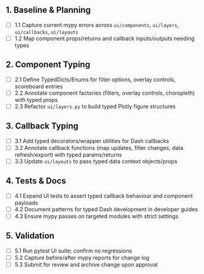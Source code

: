 ## 1. Baseline & Planning
- [ ] 1.1 Capture current mypy errors across `ui/components`, `ui/layers`, `ui/callbacks`, `ui/layouts`
- [ ] 1.2 Map component props/returns and callback inputs/outputs needing types

## 2. Component Typing
- [ ] 2.1 Define TypedDicts/Enums for filter options, overlay controls, scoreboard entries
- [ ] 2.2 Annotate component factories (filters, overlay controls, choropleth) with typed props
- [ ] 2.3 Refactor `ui/layers.py` to build typed Plotly figure structures

## 3. Callback Typing
- [ ] 3.1 Add typed decorators/wrapper utilities for Dash callbacks
- [ ] 3.2 Annotate callback functions (map updates, filter changes, data refresh/export) with typed params/returns
- [ ] 3.3 Update `ui/layouts` to pass typed data context objects/props

## 4. Tests & Docs
- [ ] 4.1 Expand UI tests to assert typed callback behaviour and component payloads
- [ ] 4.2 Document patterns for typed Dash development in developer guides
- [ ] 4.3 Ensure mypy passes on targeted modules with strict settings

## 5. Validation
- [ ] 5.1 Run pytest UI suite; confirm no regressions
- [ ] 5.2 Capture before/after mypy reports for change log
- [ ] 5.3 Submit for review and archive change upon approval
